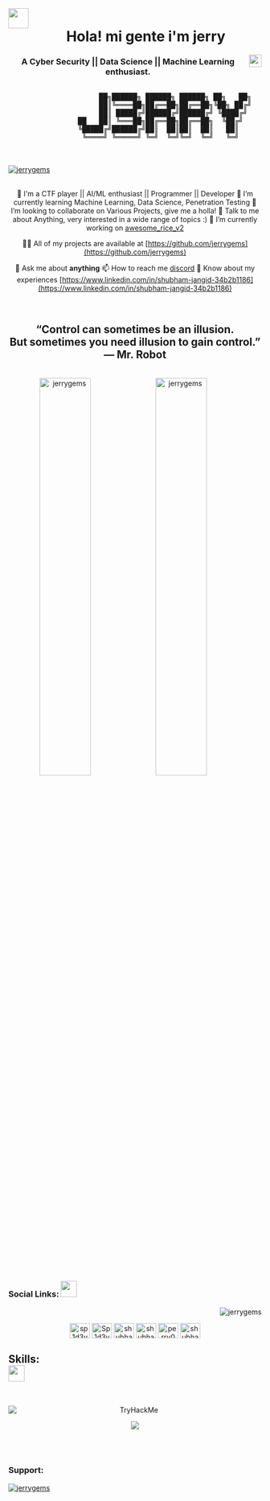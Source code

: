<span align="center">

<img align="left" width="40px" src="./assets/img/pablo-34.gif" />
<h1>Hola! mi gente i'm jerry</h1>
<img align="right" width="25px" src="./assets/img/pablo-28.gif" />
<h3>A Cyber Security || Data Science || Machine Learning enthusiast.</h3>
</span>
<span align="center">

<pre>

                   ██╗██████╗ ██████╗ ██████╗ ██╗   ██╗
                   ██║╚════██╗██╔══██╗██╔══██╗╚██╗ ██╔╝
                   ██║ █████╔╝██████╔╝██████╔╝ ╚████╔╝ 
              ██   ██║ ╚═══██╗██╔══██╗██╔══██╗  ╚██╔╝  
              ╚█████╔╝██████╔╝██║  ██║██║  ██║   ██║   
               ╚════╝ ╚═════╝ ╚═╝  ╚═╝╚═╝  ╚═╝   ╚═╝   
</pre>

<br />
</span>
<span align="center">
  <br />
  <a href="[https://twitter.com/Shubham_lnx](https://twitter.com/Shubham_lnx)" target="blank"><img src="https://img.shields.io/twitter/follow/Shubham_lnx?logo=twitter&style=for-the-badge" alt="jerrygems" /></a>
  <br />
</span>
<span align="center">
<br />

 🔭 I'm a CTF player || AI/ML enthusiast || Programmer || Developer
 🌱 I’m currently learning Machine Learning, Data Science, Penetration Testing 
 👯 I’m looking to collaborate on Various Projects, give me a holla! 
 💬 Talk to me about Anything, very interested in a wide range of topics :) 
 🔭 I’m currently working on [awesome_rice_v2](https://github.com/jerrygems/awesome_rice_v2)

 👨‍💻 All of my projects are available at [https://github.com/jerrygems](https://github.com/jerrygems)

 💬 Ask me about **anything**
 📫 How to reach me [discord](https://discord.gg/RQnYVyvaKJ)
 📄 Know about my experiences [https://www.linkedin.com/in/shubham-jangid-34b2b1186](https://www.linkedin.com/in/shubham-jangid-34b2b1186)


<br/>
<h2>“Control can sometimes be an illusion.<br/> But sometimes you need illusion to gain control.” ― Mr. Robot</h2>
<br/>
  
</span>

<span align="center"> 
    <img width="45%" src="https://github-readme-stats.vercel.app/api?username=jerrygems&show_icons=true&locale=en" alt="jerrygems" />
    <img width="45%"  src="https://github-readme-streak-stats.herokuapp.com/?user=jerrygems&" alt="jerrygems" />
    <br/>
</span>
<br/>

<span align="center">
    <h3 align="left">Social Links: 
    <img src="https://raw.githubusercontent.com/ShahriarShafin/ShahriarShafin/main/Assets/handshake.gif" width = 32px /></h3>
    <img align="right" src="https://komarev.com/ghpvc/?username=jerrygems&label=Profile%20views&color=0e75b6&style=flat" alt="jerrygems" />
    <br>
    <p align="left">

  <a href="https://kaggle.com/sp1d3y" target="blank"><img align="center" src="https://www.vectorlogo.zone/logos/kaggle/kaggle-ar21.svg" alt="sp1d3y" height="30" width="40" /></a>
  <a href="https://tryhackme.com/p/Sp1d3y" target="blank"><img align="center" src="https://assets.tryhackme.com/img/THMlogo.png" alt="Sp1d3y" height="30" width="40" /></a>
  <a href="https://twitter.com/shubham_lnx" target="blank"><img align="center" src="https://www.vectorlogo.zone/logos/twitter/twitter-tile.svg" alt="shubham_lnx" height="30" width="40" /></a>
  <a href="https://linkedin.com/in/shubham-jangid-34b2b1186" target="blank"><img align="center" src="https://www.vectorlogo.zone/util/preview.html?image=/logos/linkedin/linkedin-tile.svg" alt="shubham-jangid-34b2b1186" height="30" width="40" /></a>
  <a href="https://fb.com/perry001l" target="blank"><img align="center" src="https://www.vectorlogo.zone/util/preview.html?image=/logos/facebook/facebook-tile.svg" alt="perry001l" height="30" width="40" /></a>
  <a href="https://instagram.com/shubham.in.null_v01d" target="blank"><img align="center" src="https://www.vectorlogo.zone/util/preview.html?image=/logos/instagram/instagram-icon.svg" alt="shubham.in.null_v01d" height="30" width="40" /></a>

  
</p>
    <h2 align="left"> Skills: <br> <img src = "https://media2.giphy.com/media/QssGEmpkyEOhBCb7e1/giphy.gif?cid=ecf05e47a0n3gi1bfqntqmob8g9aid1oyj2wr3ds3mg700bl&rid=giphy.gif" width = 32px> </h2>
   <br/>
  <p style="text-align:center;"><img style="display: block; margin: 0 auto;" src="https://tryhackme-badges.s3.amazonaws.com/Sp1d3y.png" alt="TryHackMe"></p>
<p align="center">
  <a href="https://skillicons.dev">
    <img src="https://skillicons.dev/icons?i=linux,docker,bash,bootstrap,c,cpp,php,js,html,css,mysql,react,nodejs,mongodb" />
  </a>
</p>
  <br/>
 <br/>
<h3 align="left">Support:</h3>
<a href="https://github.com/ryo-ma/github-profile-trophy"><img src="https://github-profile-trophy.vercel.app/?username=jerrygems" alt="jerrygems" /></a>

<span align="center">
 
</span>
 
